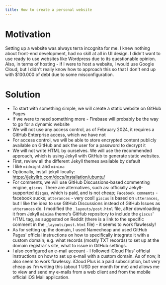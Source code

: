 ```yaml
---
title: How to create a personal website
---
```


# Motivation
Setting up a website was always terra incognita for me. I knew nothing about front-end development, had no skill at all in UI design. I didn't want to use ready to use websites like Wordpress due to its questionable opinion. Also, in terms of hosting - if I were to host a website, I would use Google Cloud, but I didn't really know how to approach this so that I don't end up with $100.000 of debt due to some misconfiguration.

# Solution
- To start with something simple, we will create a static website on GitHub Pages
- If we were to need something more - Firebase will probably be the way to go for a dynamic website
- We will not use any access control, as of February 2024, it requires a GitHub Enterprise access, which we have not
- For access control, we will be able to store encrypted content publicly available on GitHub and ask the user for a password to decrypt it
- We will not write HTML by ourselves. We will use the recommended approach, which is using Jekyll with GitHub to generate static websites.
- First, review all the different Jekyll themes available by default
- I like `midnight` and `minima`
- Optionally, install jekyll locally: https://jekyllrb.com/docs/installation/ubuntu/
- For comments, we will use GitHub Discussions-based commenting engine, `giscus`. There are alternatives,
 such as: officially Jekyll-supported `disqus`, which is paid, and is not cheap; `Facebook comments` - facebook sucks; `utterances` - very cool! `giscus` is based on `utterances`, but I like the idea to use GitHub Discussions
 instead of GitHub Issues as `utterances` do. I modified the `_layouts/post.html` file, after downloading it from
 Jekyll `minima` theme's GitHub repository to include the `giscus`' HTML tag, as suggested on Reddit (there is a link to the specific comment in the `_layouts/post.html` file) - it seems to work flawlessly!
 - As for setting up the domain, I used Namecheap and used GitHub Pages' official instructions on how to specifically
 integrate it with a custom domain; e.g. what records (mostly TXT records) to set up at the domain registrar's site,
 what to issue in GitHub settings.
 - I also configured an e-mail account - I followed iCloud Plus' official instructions on how to set up
 e-mail with a custom domain. As of now, it also seem to work flawlessy. iCloud Plus is a paid subscription, but very cheap as I'm writing this (about 1 USD per month for me) and allows me to view and send my e-mails
 from a web client and from the mobile official iOS Mail application.
